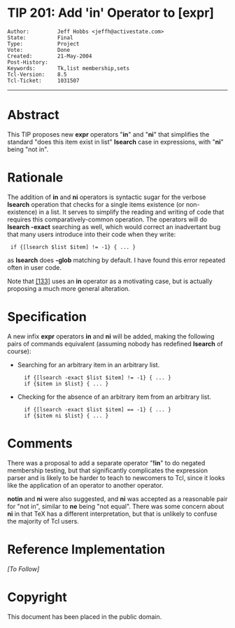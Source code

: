 # TIP 201: Add 'in' Operator to [expr]
	Author:         Jeff Hobbs <jeffh@activestate.com>
	State:          Final
	Type:           Project
	Vote:           Done
	Created:        21-May-2004
	Post-History:   
	Keywords:       Tk,list membership,sets
	Tcl-Version:    8.5
	Tcl-Ticket:     1031507
-----

# Abstract

This TIP proposes new **expr** operators "**in**" and "**ni**" that simplifies the standard "does this item exist in list" **lsearch** case in expressions, with "**ni**" being "not in".

# Rationale

The addition of **in** and **ni** operators is syntactic sugar for the
verbose **lsearch** operation that checks for a single items
existence \(or non-existence\) in a list.  It serves to simplify the reading and writing of
code that requires this comparatively-common operation.  The
operators will do **lsearch -exact** searching as well, which would
correct an inadvertant bug that many users introduce into their code
when they write:

	 if {[lsearch $list $item] != -1} { ... }

as **lsearch** does **-glob** matching by default.  I have found
this error repeated often in user code.

Note that [[133]](133.md) uses an **in** operator as a motivating case, but is
actually proposing a much more general alteration.

# Specification

A new infix **expr** operators **in** and **ni** will be added, making the
following pairs of commands equivalent \(assuming nobody has redefined
**lsearch** of course\):

 * Searching for an arbitrary item in an arbitrary list.

		 if {[lsearch -exact $list $item] != -1} { ... }
		 if {$item in $list} { ... }

 * Checking for the absence of an arbitrary item from an arbitrary
   list.

		 if {[lsearch -exact $list $item] == -1} { ... }
		 if {$item ni $list} { ... }

# Comments

There was a proposal to add a separate operator "**!in**" to do
negated membership testing, but that significantly complicates the
expression parser and is likely to be harder to teach to newcomers to
Tcl, since it looks like the application of an operator to another
operator.

**notin** and **ni** were also suggested, and **ni** was accepted as a reasonable pair for "not in", similar to **ne** being "not equal".  There was some concern about **ni** in that TeX has a different interpretation, but that is unlikely to confuse the majority of Tcl users.

# Reference Implementation

_[To Follow]_

# Copyright

This document has been placed in the public domain.

